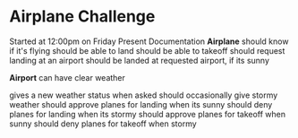 <h1>Airplane Challenge</h1>

<p>Started at 12:00pm on Friday
Present Documentation
<b>Airplane</b>
  should know if it's flying
  should be able to land
  should be able to takeoff
  should request landing at an airport
  should be landed at requested airport, if its sunny

<b>Airport</b>
  can have clear weather

  gives a new weather status when asked
  should occasionally give stormy weather
  should approve planes for landing when its sunny
  should deny planes for landing when its stormy
  should approve planes for takeoff when sunny
  should deny planes for takeoff when stormy
</p>
